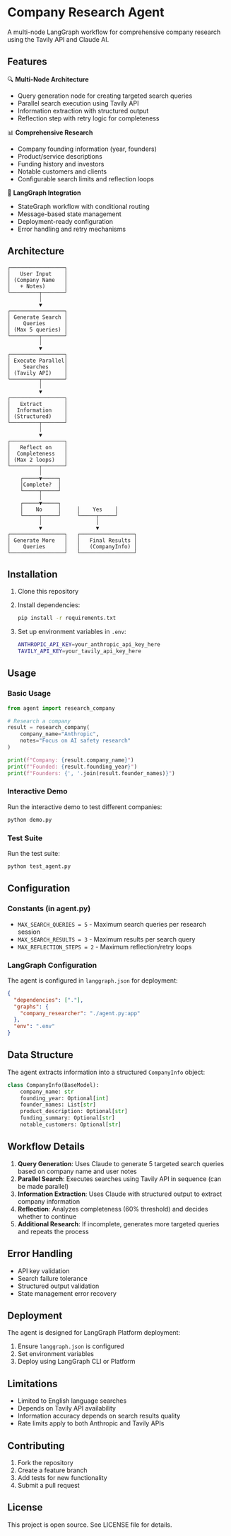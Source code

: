 # Company Research Agent

A multi-node LangGraph workflow for comprehensive company research using the Tavily API and Claude AI.

## Features

🔍 **Multi-Node Architecture**
- Query generation node for creating targeted search queries
- Parallel search execution using Tavily API
- Information extraction with structured output
- Reflection step with retry logic for completeness

📊 **Comprehensive Research**
- Company founding information (year, founders)
- Product/service descriptions
- Funding history and investors
- Notable customers and clients
- Configurable search limits and reflection loops

🚀 **LangGraph Integration**
- StateGraph workflow with conditional routing
- Message-based state management
- Deployment-ready configuration
- Error handling and retry mechanisms

## Architecture

```
┌─────────────────┐
│   User Input    │
│ (Company Name   │
│   + Notes)      │
└─────────┬───────┘
          │
          ▼
┌─────────────────┐
│ Generate Search │
│    Queries      │
│ (Max 5 queries) │
└─────────┬───────┘
          │
          ▼
┌─────────────────┐
│ Execute Parallel│
│    Searches     │
│ (Tavily API)    │
└─────────┬───────┘
          │
          ▼
┌─────────────────┐
│   Extract       │
│  Information    │
│ (Structured)    │
└─────────┬───────┘
          │
          ▼
┌─────────────────┐
│   Reflect on    │
│  Completeness   │
│ (Max 2 loops)   │
└─────────┬───────┘
          │
    ┌─────▼─────┐
    │Complete?  │
    └─────┬─────┘
          │
    ┌─────▼─────┐
    │    No     │     │    Yes    │
    └─────┬─────┘     └─────┬─────┘
          │                 │
          ▼                 ▼
┌─────────────────┐   ┌─────────────────┐
│ Generate More   │   │   Final Results │
│    Queries      │   │   (CompanyInfo) │
└─────────────────┘   └─────────────────┘
```

## Installation

1. Clone this repository
2. Install dependencies:
   ```bash
   pip install -r requirements.txt
   ```

3. Set up environment variables in `.env`:
   ```bash
   ANTHROPIC_API_KEY=your_anthropic_api_key_here
   TAVILY_API_KEY=your_tavily_api_key_here
   ```

## Usage

### Basic Usage

```python
from agent import research_company

# Research a company
result = research_company(
    company_name="Anthropic",
    notes="Focus on AI safety research"
)

print(f"Company: {result.company_name}")
print(f"Founded: {result.founding_year}")
print(f"Founders: {', '.join(result.founder_names)}")
```

### Interactive Demo

Run the interactive demo to test different companies:

```bash
python demo.py
```

### Test Suite

Run the test suite:

```bash
python test_agent.py
```

## Configuration

### Constants (in agent.py)

- `MAX_SEARCH_QUERIES = 5` - Maximum search queries per research session
- `MAX_SEARCH_RESULTS = 3` - Maximum results per search query
- `MAX_REFLECTION_STEPS = 2` - Maximum reflection/retry loops

### LangGraph Configuration

The agent is configured in `langgraph.json` for deployment:

```json
{
  "dependencies": ["."],
  "graphs": {
    "company_researcher": "./agent.py:app"
  },
  "env": ".env"
}
```

## Data Structure

The agent extracts information into a structured `CompanyInfo` object:

```python
class CompanyInfo(BaseModel):
    company_name: str
    founding_year: Optional[int]
    founder_names: List[str]
    product_description: Optional[str]
    funding_summary: Optional[str]
    notable_customers: Optional[str]
```

## Workflow Details

1. **Query Generation**: Uses Claude to generate 5 targeted search queries based on company name and user notes
2. **Parallel Search**: Executes searches using Tavily API in sequence (can be made parallel)
3. **Information Extraction**: Uses Claude with structured output to extract company information
4. **Reflection**: Analyzes completeness (60% threshold) and decides whether to continue
5. **Additional Research**: If incomplete, generates more targeted queries and repeats the process

## Error Handling

- API key validation
- Search failure tolerance
- Structured output validation
- State management error recovery

## Deployment

The agent is designed for LangGraph Platform deployment:

1. Ensure `langgraph.json` is configured
2. Set environment variables
3. Deploy using LangGraph CLI or Platform

## Limitations

- Limited to English language searches
- Depends on Tavily API availability
- Information accuracy depends on search results quality
- Rate limits apply to both Anthropic and Tavily APIs

## Contributing

1. Fork the repository
2. Create a feature branch
3. Add tests for new functionality
4. Submit a pull request

## License

This project is open source. See LICENSE file for details.